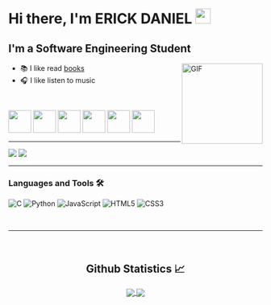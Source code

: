 # Hi there, I'm ERICK DANIEL <img width="30px" src="https://vignette.wikia.nocookie.net/undertale/images/2/20/Annoying_Dog.gif/revision/latest?cb=20151222191648&path-prefix=pl" />

## I'm a Software Engineering Student

<img class="cat" align="right" alt="GIF" height="160px" src="https://media.giphy.com/media/du3J3cXyzhj75IOgvA/giphy.gif" />

- 📚 I like read <a href="https://www.goodreads.com/user/show/173591428-erick">books</a>
- 🎧 I like listen to music
<br>

<img src="https://cdn.betterttv.net/emote/5f1b0186cf6d2144653d2970/3x.webp" width="45px"></img>
<img src="https://cdn.betterttv.net/emote/5fa8f232eca18f6455c2b2e1/3x.webp" width="45px"></img>
<img src="https://cdn.betterttv.net/emote/5d38aaa592fc550c2d5996b8/3x.webp" width="45px"></img>
<img src="https://cdn.betterttv.net/emote/5f455410b2efd65d77e8cb14/3x.webp" width="45px"></img>
<img src="https://cdn.betterttv.net/emote/657ce50af6fad6cd3a5ce7cc/3x.webp" width="45px"></img>
<img src="https://cdn.betterttv.net/emote/6228bfe606fd6a9f5be69c39/3x.webp" width="45px"></img>
<br>

---

<img src="https://imagetolink.com/ib/JhlMRrRVm7.png"></img>
<img src="https://imagetolink.com/ib/iKnhxs2Jji.png"></img>

---

### Languages and Tools 🛠 

![C](http://img.shields.io/badge/-C-A8B9CC?style=flat-square&logo=c&logoColor=ffffff)
![Python](http://img.shields.io/badge/-Python-3776AB?style=flat-square&logo=python&logoColor=ffffff)
![JavaScript](https://img.shields.io/badge/-JavaScript-%23F7DF1C?style=flat-square&logo=javascript&logoColor=000000&labelColor=%23F7DF1C&color=%23FFCE5A)
![HTML5](https://img.shields.io/badge/-HTML5-%23E44D27?style=flat-square&logo=html5&logoColor=ffffff)
![CSS3](https://img.shields.io/badge/-CSS3-%231572B6?style=flat-square&logo=css3)

<br/>

---

<br/>

  <h2 align="center"> Github Statistics 📈 </h2>
  
  <div align="center"> 
     <a href="">
      <img align="center" src="https://github-readme-stats-sigma-five.vercel.app/api?username=ERICK-DANIEL&show_icons=true&include_all_commits=true&count_private=true&theme=react&line_height=40" />
    </a>
    <a href="">
      <img align="center" src="https://github-readme-stats.vercel.app/api/top-langs/?username=ERICK-DANIEL&theme=react&line_height=40&hide=css"/>
    </a>
</div
